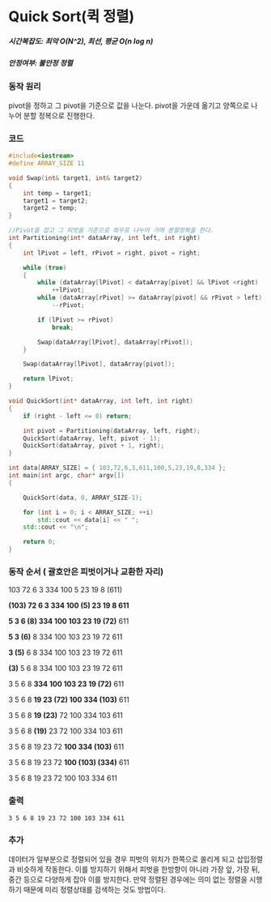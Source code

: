 # Quick Sort(퀵 정렬)

##### 시간복잡도: 최악 O(N^2), 최선, 평균 O(n log n)

##### 안정여부: 불안정 정렬



### 동작 원리

pivot을 정하고 그 pivot을 기준으로 값을 나눈다. pivot을 가운데 옮기고 양쪽으로 나누어 분할 정복으로 진행한다.



### 코드

```c++
#include<iostream>
#define ARRAY_SIZE 11

void Swap(int& target1, int& target2)
{
	int temp = target1;
	target1 = target2;
	target2 = temp;
}

//Pivot을 잡고 그 피벗을 기준으로 좌우로 나누어 가며 분할정복을 한다.
int Partitioning(int* dataArray, int left, int right)
{
	int lPivot = left, rPivot = right, pivot = right;

	while (true)
	{
		while (dataArray[lPivot] < dataArray[pivot] && lPivot <right)
			++lPivot;
		while (dataArray[rPivot] >= dataArray[pivot] && rPivot > left)
			--rPivot;

		if (lPivot >= rPivot)
			break;

		Swap(dataArray[lPivot], dataArray[rPivot]);
	}

	Swap(dataArray[lPivot], dataArray[pivot]);

	return lPivot;
}

void QuickSort(int* dataArray, int left, int right)
{
	if (right - left <= 0) return;

	int pivot = Partitioning(dataArray, left, right);
	QuickSort(dataArray, left, pivot - 1);
	QuickSort(dataArray, pivot + 1, right);
}

int data[ARRAY_SIZE] = { 103,72,6,3,611,100,5,23,19,8,334 };
int main(int argc, char* argv[])
{

	QuickSort(data, 0, ARRAY_SIZE-1);

	for (int i = 0; i < ARRAY_SIZE; ++i)
		std::cout << data[i] << " ";
	std::cout << "\n";

	return 0;
}
```



### 동작 순서 ( 괄호안은 피벗이거나 교환한 자리)

103 72 6 3 334 100 5 23 19 8 (611)

**(103) 72 6 3 334 100 (5) 23 19 8 611**

**5 3 6 (8) 334 100 103 23 19 (72)** 611

**5 3 (6)** 8 334 100 103 23 19 72 611

**3 (5)** 6 8 334 100 103 23 19 72 611

**(3)** 5 6 8 334 100 103 23 19 72 611

3 5 6 8 **334 100 103 23 19 (72)** 611

3 5 6 8 **19 23 (72) 100 334 (103)** 611

3 5 6 8 **19 (23)** 72 100 334 103 611

3 5 6 8 **(19)** 23 72 100 334 103 611

3 5 6 8 19 23 72 **100 334 (103)** 611

3 5 6 8 19 23 72 **100 (103) (334)** 611

3 5 6 8 19 23 72 100 103 334 611



### 출력

```
3 5 6 8 19 23 72 100 103 334 611
```





### 추가

데이터가 일부분으로 정렬되어 있을 경우 피벗의 위치가 한쪽으로 쏠리게 되고 삽입정렬과 비슷하게 작동한다. 이를 방지하기 위해서 피벗을 한방향이 아니라 가장 앞, 가장 뒤, 중간 등으로 다양하게 잡아 이를 방지한다. 만약 정렬된 경우에는 의미 없는 정렬을 시행하기 때문에 미리 정렬상태를 검색하는 것도 방법이다.









